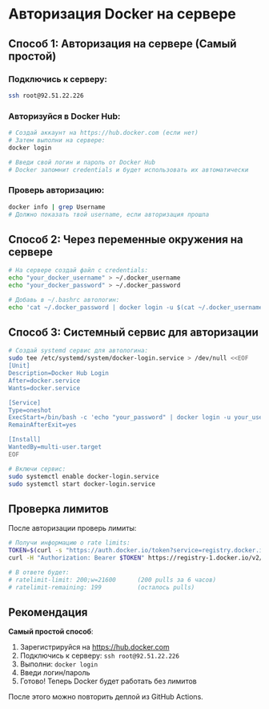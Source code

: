 # Авторизация Docker на сервере

## Способ 1: Авторизация на сервере (Самый простой)

### Подключись к серверу:
```bash
ssh root@92.51.22.226
```

### Авторизуйся в Docker Hub:
```bash
# Создай аккаунт на https://hub.docker.com (если нет)
# Затем выполни на сервере:
docker login

# Введи свой логин и пароль от Docker Hub
# Docker запомнит credentials и будет использовать их автоматически
```

### Проверь авторизацию:
```bash
docker info | grep Username
# Должно показать твой username, если авторизация прошла
```

## Способ 2: Через переменные окружения на сервере

```bash
# На сервере создай файл с credentials:
echo "your_docker_username" > ~/.docker_username
echo "your_docker_password" > ~/.docker_password

# Добавь в ~/.bashrc автологин:
echo 'cat ~/.docker_password | docker login -u $(cat ~/.docker_username) --password-stdin' >> ~/.bashrc
```

## Способ 3: Системный сервис для авторизации

```bash
# Создай systemd сервис для автологина:
sudo tee /etc/systemd/system/docker-login.service > /dev/null <<EOF
[Unit]
Description=Docker Hub Login
After=docker.service
Wants=docker.service

[Service]
Type=oneshot
ExecStart=/bin/bash -c 'echo "your_password" | docker login -u your_username --password-stdin'
RemainAfterExit=yes

[Install]
WantedBy=multi-user.target
EOF

# Включи сервис:
sudo systemctl enable docker-login.service
sudo systemctl start docker-login.service
```

## Проверка лимитов

После авторизации проверь лимиты:
```bash
# Получи информацию о rate limits:
TOKEN=$(curl -s "https://auth.docker.io/token?service=registry.docker.io&scope=repository:ratelimitpreview/test:pull" | jq -r .token)
curl -H "Authorization: Bearer $TOKEN" https://registry-1.docker.io/v2/ratelimitpreview/test/manifests/latest -I

# В ответе будет:
# ratelimit-limit: 200;w=21600      (200 pulls за 6 часов)
# ratelimit-remaining: 199          (осталось pulls)
```

## Рекомендация

**Самый простой способ**:
1. Зарегистрируйся на https://hub.docker.com
2. Подключись к серверу: `ssh root@92.51.22.226`  
3. Выполни: `docker login`
4. Введи логин/пароль
5. Готово! Теперь Docker будет работать без лимитов

После этого можно повторить деплой из GitHub Actions.
